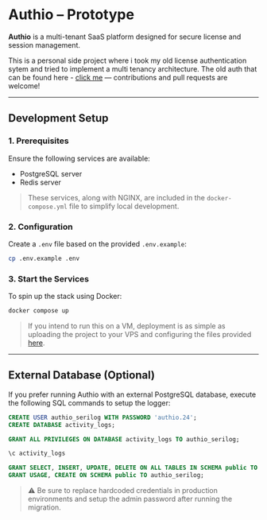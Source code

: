 # Authio – Prototype

**Authio** is a multi-tenant SaaS platform designed for secure license and session management.

This is a personal side project where i took my old license authentication sytem and tried to implement a multi tenancy architecture.
The old auth that can be found here - [click me](https://github.com/rllko/Multi-Tenant-Auth-Service/tree/6dd760773f648f1f214d2a4ecdfe3522a5d57eef) — contributions and pull requests are welcome!

---

## Development Setup

### 1. Prerequisites

Ensure the following services are available:

- PostgreSQL server
- Redis server

> These services, along with NGINX, are included in the `docker-compose.yml` file to simplify local development.

### 2. Configuration

Create a `.env` file based on the provided `.env.example`:

```bash
cp .env.example .env
```

### 3. Start the Services

To spin up the stack using Docker:

```bash
docker compose up
```

> If you intend to run this on a VM, deployment is as simple as uploading the project to your VPS and configuring the files provided [here](https://github.com/rllko/Multi-Tenant-Auth-Service/releases).

---

## External Database (Optional)

If you prefer running Authio with an external PostgreSQL database, execute the following SQL commands to setup the logger:

```sql
CREATE USER authio_serilog WITH PASSWORD 'authio.24';
CREATE DATABASE activity_logs;

GRANT ALL PRIVILEGES ON DATABASE activity_logs TO authio_serilog;

\c activity_logs

GRANT SELECT, INSERT, UPDATE, DELETE ON ALL TABLES IN SCHEMA public TO authio_serilog;
GRANT USAGE, CREATE ON SCHEMA public TO authio_serilog;
```

> ⚠️ Be sure to replace hardcoded credentials in production environments and setup the admin password after running the migration.
